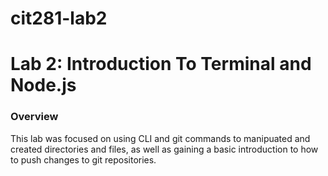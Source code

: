 # cit281-lab2

# Lab 2: Introduction To Terminal and Node.js

### Overview
This lab was focused on using CLI and git commands to manipuated and created directories and files, as well as gaining a basic introduction to how to push changes to git repositories. 
